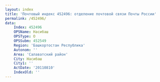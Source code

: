 ```yaml
---
layout: index
title: 'Почтовый индекс 452496: отделение почтовой связи Почты России'
permalink: /452496/
data:
    Index: 452496
    OPSName: Насибаш
    OPSType: О
    OPSSubm: 452549
    Region: 'Башкортостан Республика'
    Autonom: ''
    Area: 'Салаватский район'
    City: Насибаш
    City1: ''
    ActDate: '20110810'
    IndexOld: ''
---
```

